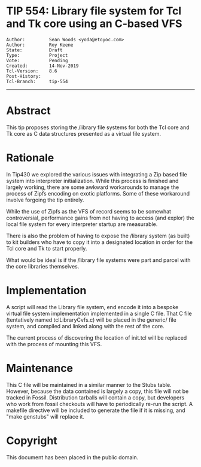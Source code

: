# TIP 554: Library file system for Tcl and Tk core using an C-based VFS
	Author:         Sean Woods <yoda@etoyoc.com>
	Author:         Roy Keene
	State:          Draft
	Type:           Project
	Vote:           Pending
	Created:        14-Nov-2019
	Tcl-Version:	8.6
	Post-History:
	Tcl-Branch:     tip-554
-----

# Abstract

This tip proposes storing the /library file systems for both the Tcl core and Tk core
as C data structures presented as a virtual file system.

# Rationale

In Tip430 we explored the various issues with integrating a Zip based file system into
interpreter initialization. While this process is finished and largely working, there
are some awkward workarounds to manage the process of Zipfs encoding on exotic platforms.
Some of these workaround involve forgoing the tip entirely.

While the use of Zipfs as the VFS of record seems to be somewhat controversial, performance
gains from not having to access (and explor) the local file system for every interpreter
startup are measurable.

There is also the problem of having to expose the /library system (as built) to kit builders
who have to copy it into a designated location in order for the Tcl core and Tk to start
properly.

What would be ideal is if the /library file systems were part and parcel with the core
libraries themselves.

# Implementation

A script will read the Library file system, end encode it into a bespoke virtual file
system implementation implemented in a single C file. That C file (tentatively named
tclLibraryCvfs.c) will be placed in the generic/ file system, and compiled and linked
along with the rest of the core.

The current process of discovering the location of init.tcl will be replaced with the
process of mounting this VFS.

# Maintenance

This C file will be maintained in a similar manner to the Stubs table. However, because
the data contained is largely a copy, this file will not be tracked in Fossil. Distribution
tarballs will contain a copy, but developers who work from fossil checkouts will have to
periodically re-run the script. A makefile directive will be included to generate the file
if it is missing, and "make genstubs" will replace it.


# Copyright

This document has been placed in the public domain.
